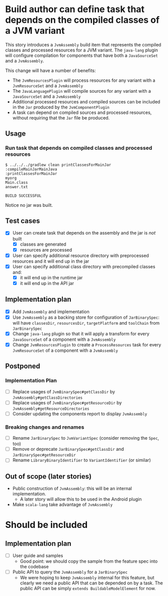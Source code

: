 # Build author can define task that depends on the compiled classes of a JVM variant

This story introduces a `JvmAssembly` build item that represents the compiled classes and processed resources for a JVM variant. The `java-lang` plugin will configure compilation for components that have both a `JavaSourceSet` and a `JvmAssembly`.

This change will have a number of benefits:
- The `JvmResourcesPlugin` will process resources for any variant with a `JvmResourceSet` and a `JvmAssembly`
- The `JavaLanguagePlugin` will compile sources for any variant with a `JavaSourceSet` and a `JvmAssembly`
- Additional processed resources and compiled sources can be included in the `Jar` produced by the `JvmComponentPlugin`
- A task can depend on compiled sources and processed resources, without requiring that the `Jar` file be produced.

## Usage

### Run task that depends on compiled classes and processed resources

    $ ../../../gradlew clean printClassesForMainJar
    :compileMainJarMainJava
    :printClassesForMainJar
    myorg
    Main.class
    answer.txt

    BUILD SUCCESSFUL

Notice no jar was built.

## Test cases

- [x] User can create task that depends on the assembly and the jar is *not* built
    - [x] classes are generated
    - [x] resources are processed
- [x] User can specify additional resource directory with preprocessed resources and it will end up in the jar
- [x] User can specify additional class directory with precompiled classes and:
    - [x] it will end up in the runtime jar
    - [x] it will end up in the API jar

## Implementation plan

- [x] Add `JvmAssembly` and implementation
- [x] Use `JvmAssembly` as a backing store for configuration of `JarBinarySpec`: will have `classesDir`, `resourcesDir`, `targetPlatform` and `toolChain` from `JarBinarySpec`
- [x] Change `java-lang` plugin so that it will apply a transform for every `JavaSourceSet` of a component with a `JvmAssembly`
- [x] Change `JvmResourcesPlugin` to create a `ProcessResources` task for every `JvmResourceSet` of a component with a `JvmAssembly`

## Postponed

### Implementation Plan

- [ ] Replace usages of `JvmBinarySpec#getClassDir` by `JvmAssembly#getClassDirectories`
- [ ] Replace usages of `JvmBinarySpec#getResourceDir` by `JvmAssembly#getResourceDirectories`
- [ ] Consider updating the components report to display `JvmAssembly`

### Breaking changes and renames

- [ ] Rename `JarBinarySpec` to `JvmVariantSpec` (consider removing the `Spec`, too)
- [ ] Remove or deprecate `JarBinarySpec#getClassDir` and `JarBinarySpec#getResourceDir`
- [ ] Rename `LibraryBinaryIdentifier` to `VariantIdentifier` (or similar)

## Out of scope (later stories)

- Public construction of `JvmAssembly`: this will be an internal implementation.
    - A later story will allow this to be used in the Android plugin
- Make `scala-lang` take advantage of `JvmAssembly`

# Should be included

## Implementation plan

- [ ] User guide and samples
    - Good point: we should copy the sample from the feature spec into the codebase
- [ ] Public API to query the `JvmAssembly` for a `JarBinarySpec`
    - We were hoping to keep `JvmAssembly` internal for this feature, but clearly we need a public API that can be
      depended on by a task. The public API can be simply `extends BuildableModelElement` for now.
